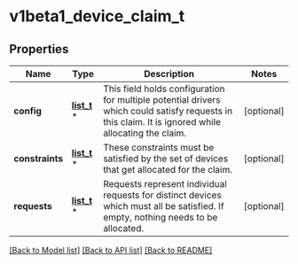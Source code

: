 # v1beta1_device_claim_t

## Properties
Name | Type | Description | Notes
------------ | ------------- | ------------- | -------------
**config** | [**list_t**](v1beta1_device_claim_configuration.md) \* | This field holds configuration for multiple potential drivers which could satisfy requests in this claim. It is ignored while allocating the claim. | [optional] 
**constraints** | [**list_t**](v1beta1_device_constraint.md) \* | These constraints must be satisfied by the set of devices that get allocated for the claim. | [optional] 
**requests** | [**list_t**](v1beta1_device_request.md) \* | Requests represent individual requests for distinct devices which must all be satisfied. If empty, nothing needs to be allocated. | [optional] 

[[Back to Model list]](../README.md#documentation-for-models) [[Back to API list]](../README.md#documentation-for-api-endpoints) [[Back to README]](../README.md)


